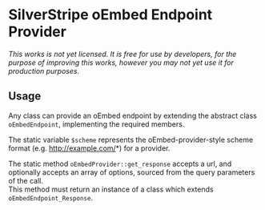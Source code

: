 SilverStripe oEmbed Endpoint Provider
===

*This works is not yet licensed. It is free for use by developers, for the purpose of improving this works, however you may not yet use it for production purposes.*

Usage
---

Any class can provide an oEmbed endpoint by extending the abstract class `oEmbedEndpoint`, implementing the required members.

The static variable `$scheme` represents the oEmbed-provider-style scheme format (e.g. http://example.com/*) for a provider.

The static method `oEmbedProvider::get_response` accepts a url, and optionally accepts an array of options, sourced from the query parameters of the call.  
This method must return an instance of a class which extends `oEmbedEndpoint_Response`.
